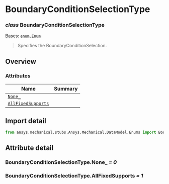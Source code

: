 <a id="boundaryconditionselectiontype"></a>

# BoundaryConditionSelectionType

<a id="BoundaryConditionSelectionType"></a>

### *class* BoundaryConditionSelectionType

Bases: [`enum.Enum`](https://docs.python.org/3/library/enum.html#enum.Enum)

> Specifies the BoundaryConditionSelection.

> <!-- !! processed by numpydoc !! -->

<a id="overview"></a>

## Overview

### Attributes

| Name | Summary |
|------------------------------------------------------------------------|----|
| [`None_`](#BoundaryConditionSelectionType.None_)                       |    |
| [`AllFixedSupports`](#BoundaryConditionSelectionType.AllFixedSupports) |    |

<a id="import-detail"></a>

## Import detail

```python
from ansys.mechanical.stubs.Ansys.Mechanical.DataModel.Enums import BoundaryConditionSelectionType
```

<a id="attribute-detail"></a>

## Attribute detail

<a id="BoundaryConditionSelectionType.None_"></a>

### BoundaryConditionSelectionType.None_ *= 0*

<a id="BoundaryConditionSelectionType.AllFixedSupports"></a>

### BoundaryConditionSelectionType.AllFixedSupports *= 1*
